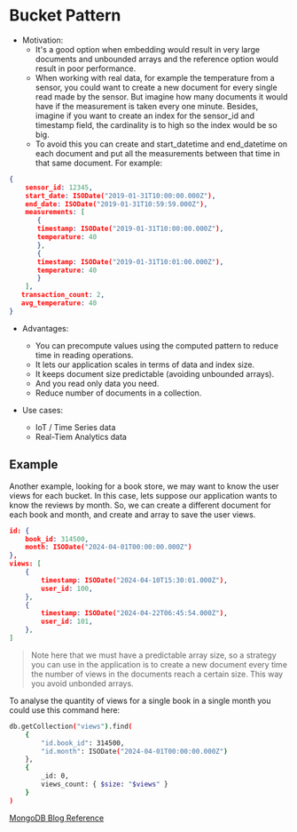 # Bucket Pattern
- Motivation:
    - It's a good option when embedding would result in very large documents and unbounded arrays and the reference option would result in poor performance.
    - When working with real data, for example the temperature from a sensor, you could want to create a new document for every single read made by the sensor. But imagine how many documents it would have if the measurement is taken every one minute. Besides, imagine if you want to create an index for the sensor_id and timestamp field, the cardinality is to high so the index would be so big.
    - To avoid this you can create and start_datetime and end_datetime on each document and put all the measurements between that time in that same document. For example:

```json
{
    sensor_id: 12345,
    start_date: ISODate("2019-01-31T10:00:00.000Z"),
    end_date: ISODate("2019-01-31T10:59:59.000Z"),
    measurements: [
       {
       timestamp: ISODate("2019-01-31T10:00:00.000Z"),
       temperature: 40
       },
       {
       timestamp: ISODate("2019-01-31T10:01:00.000Z"),
       temperature: 40
       }
    ],
   transaction_count: 2,
   avg_temperature: 40
} 
```
- Advantages:
    - You can precompute values using the computed pattern to reduce time in reading operations.
    - It lets our application scales in terms of data and index size.
    - It keeps document size predictable (avoiding unbounded arrays).
    - And you read only data you need.
    - Reduce number of documents in a collection.

- Use cases:
    - IoT / Time Series data
    - Real-Tiem Analytics data

## Example
Another example, looking for a book store, we may want to know the user views for each bucket. In this case, lets suppose our application wants to know the reviews by month. So, we can create a different document for each book and month, and create and array to save the user views.

```json
id: {
    book_id: 314500,
    month: ISODate("2024-04-01T00:00:00.000Z")
},
views: [
    {
        timestamp: ISODate("2024-04-10T15:30:01.000Z"),
        user_id: 100,
    },
    {
        timestamp: ISODate("2024-04-22T06:45:54.000Z"),
        user_id: 101,
    },
]
```

> Note here that we must have a predictable array size, so a strategy you can use in the application is to create a new document every time the number of views in the documents reach a certain size. This way you avoid unbonded arrays.

To analyse the quantity of views for a single book in a single month you could use this command here:
```sh
db.getCollection("views").find(
    {
        "id.book_id": 314500,
        "id.month": ISODate("2024-04-01T00:00:00.000Z")
    },
    {
        _id: 0,
        views_count: { $size: "$views" }
    }
)
```

[MongoDB Blog Reference](https://www.mongodb.com/blog/post/building-with-patterns-the-bucket-pattern)